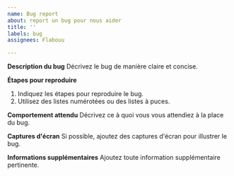 ```yaml
---
name: Bug report
about: report un bug pour nous aider
title: ''
labels: bug
assignees: Flabouu

---
```


**Description du bug**
Décrivez le bug de manière claire et concise.

**Étapes pour reproduire**
1. Indiquez les étapes pour reproduire le bug.
2. Utilisez des listes numérotées ou des listes à puces.

**Comportement attendu**
Décrivez ce à quoi vous vous attendiez à la place du bug.

**Captures d'écran**
Si possible, ajoutez des captures d'écran pour illustrer le bug.

**Informations supplémentaires**
Ajoutez toute information supplémentaire pertinente.

